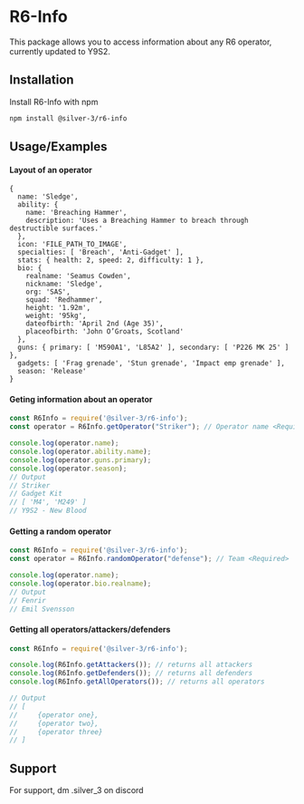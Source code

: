 
# R6-Info

This package allows you to access information about any R6 operator, currently updated to Y9S2. 


## Installation

Install R6-Info with npm

```bash
npm install @silver-3/r6-info
```
    
## Usage/Examples

#### Layout of an operator
```batch
{
  name: 'Sledge',
  ability: {
    name: 'Breaching Hammer',
    description: 'Uses a Breaching Hammer to breach through destructible surfaces.'
  },
  icon: 'FILE_PATH_TO_IMAGE',
  specialties: [ 'Breach', 'Anti-Gadget' ],
  stats: { health: 2, speed: 2, difficulty: 1 },
  bio: {
    realname: 'Seamus Cowden',
    nickname: 'Sledge',
    org: 'SAS',
    squad: 'Redhammer',
    height: '1.92m',
    weight: '95kg',
    dateofbirth: 'April 2nd (Age 35)',
    placeofbirth: 'John O’Groats, Scotland'
  },
  guns: { primary: [ 'M590A1', 'L85A2' ], secondary: [ 'P226 MK 25' ] },
  gadgets: [ 'Frag grenade', 'Stun grenade', 'Impact emp grenade' ],
  season: 'Release'
}
```

#### Geting information about an operator
```javascript
const R6Info = require('@silver-3/r6-info');
const operator = R6Info.getOperator("Striker"); // Operator name <Required>

console.log(operator.name);
console.log(operator.ability.name);
console.log(operator.guns.primary);
console.log(operator.season);
// Output
// Striker
// Gadget Kit
// [ 'M4', 'M249' ]
// Y9S2 - New Blood
```

#### Getting a random operator
```javascript
const R6Info = require('@silver-3/r6-info');
const operator = R6Info.randomOperator("defense"); // Team <Required>

console.log(operator.name);
console.log(operator.bio.realname);
// Output
// Fenrir
// Emil Svensson
```

#### Getting all operators/attackers/defenders
```javascript
const R6Info = require('@silver-3/r6-info');

console.log(R6Info.getAttackers()); // returns all attackers
console.log(R6Info.getDefenders()); // returns all defenders
console.log(R6Info.getAllOperators()); // returns all operators

// Output
// [
//     {operator one},
//     {operator two},
//     {operator three}
// ]
```
## Support

For support, dm .silver_3 on discord

